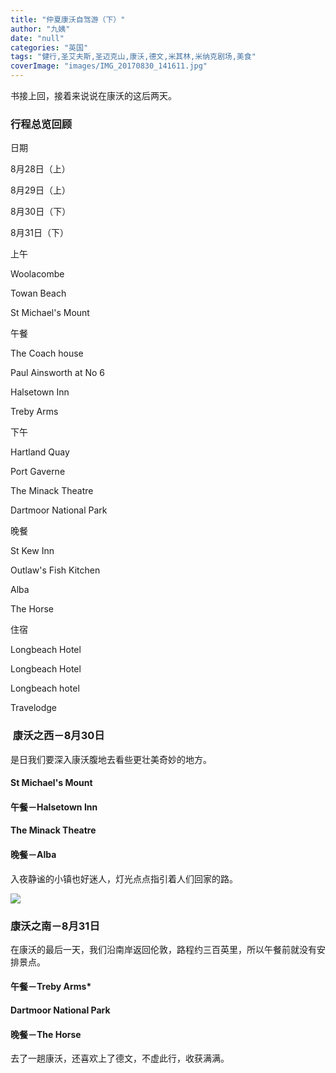 ```yaml
---
title: "仲夏康沃自驾游（下）"
author: "九姨"
date: "null"
categories: "英国"
tags: "健行,圣艾夫斯,圣迈克山,康沃,德文,米其林,米纳克剧场,美食"
coverImage: "images/IMG_20170830_141611.jpg"
---
```


书接上回，接着来说说在康沃的这后两天。

### 行程总览回顾

日期

8月28日（上）

8月29日（上）

8月30日（下）

8月31日（下）

上午

Woolacombe

Towan Beach

St Michael's Mount

午餐

The Coach house

Paul Ainsworth at No 6

Halsetown Inn

Treby Arms

下午

Hartland Quay

Port Gaverne

The Minack Theatre

Dartmoor National Park

晚餐

St Kew Inn

Outlaw's Fish Kitchen

Alba

The Horse

住宿

Longbeach Hotel

Longbeach Hotel

Longbeach hotel

Travelodge

###  康沃之西－8月30日

是日我们要深入康沃腹地去看些更壮美奇妙的地方。

#### St Michael's Mount

#### 午餐－Halsetown Inn



#### The Minack Theatre



#### 晚餐－Alba



入夜静谧的小镇也好迷人，灯光点点指引着人们回家的路。

![](images/IMG_20170830_210521-e1518469695655.jpg)

### 康沃之南－8月31日

在康沃的最后一天，我们沿南岸返回伦敦，路程约三百英里，所以午餐前就没有安排景点。

#### 午餐－Treby Arms*


#### Dartmoor National Park


#### 晚餐－The Horse



去了一趟康沃，还喜欢上了德文，不虚此行，收获满满。
